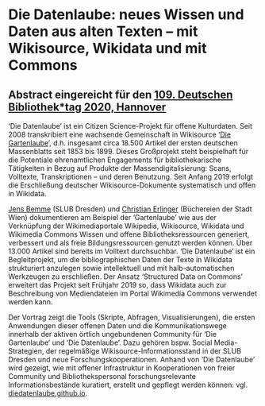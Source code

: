 # Die Datenlaube: neues Wissen und Daten aus alten Texten – mit Wikisource, Wikidata und mit Commons
## Abstract eingereicht für den [109. Deutschen Bibliothek*tag 2020, Hannover](https://bibliothekartag2020.de/)

‘Die Datenlaube’ ist ein Citizen Science-Projekt für offene Kulturdaten. Seit 2008 transkribiert eine wachsende Gemeinschaft in Wikisource ‘[Die Gartenlaube](https://de.wikisource.org/wiki/Die_Gartenlaube)’, d.h. insgesamt circa 18.500 Artikel der ersten deutschen Massenblatts seit 1853 bis 1899. Dieses Großprojekt steht beispielhaft für die Potentiale ehrenamtlichen Engagements für bibliothekarische Tätigkeiten in Bezug auf Produkte der Massendigitalisierung: Scans, Volltexte, Transkriptionen – und deren Benutzung. Seit Anfang 2019 erfolgt die Erschließung deutscher Wikisource-Dokumente systematisch und offen in Wikidata.

[Jens Bemme](https://twitter.com/jeb_140) (SLUB Dresden) und [Christian Erlinger](https://twitter.com/LibrErli) (Büchereien der Stadt Wien) dokumentieren am Beispiel der ‘Gartenlaube’ wie aus der Verknüpfung der Wikimediaportale Wikipedia, Wikisource, Wikidata und Wikimedia Commons Wissen und offene Bibliotheksressourcen generiert, verbessert und als freie Bildungsressourcen genutzt werden können. Über 13.000 Artikel sind bereits im Volltext durchsuchbar. ‘Die Datenlaube’ ist ein Begleitprojekt, um die bibliographischen Daten der Texte in Wikidata strukturiert anzulegen sowie intellektuell und mit halb-automatischen Werkzeugen zu erschließen. Der Ansatz ‘Structured Data on Commons’ erweitert das Projekt seit Frühjahr 2019 so, dass Wikidata auch zur Beschreibung von Mediendateien im Portal Wikimedia Commons verwendet werden kann.

Der Vortrag zeigt die Tools (Skripte, Abfragen, Visualisierungen), die ersten Anwendungen dieser offenen Daten und die Kommunikationswege innerhalb der aktiven örtlich ungebundenen Community für ‘Die Gartenlaube’ und ‘Die Datenlaube’. Dazu gehören bspw. Social Media-Strategien, der regelmäßige Wikisource-Informationsstand in der SLUB Dresden und neue Forschungskooperationen. Anhand von ‘Die Datenlaube’ wird gezeigt, wie mit offener Infrastruktur in Kooperationen von freier Community und Bibliothekspersonal forschungsrelevante Informationsbestände kuratiert, erstellt und gepflegt werden können: vgl. [diedatenlaube.github.io](https://diedatenlaube.github.io).
